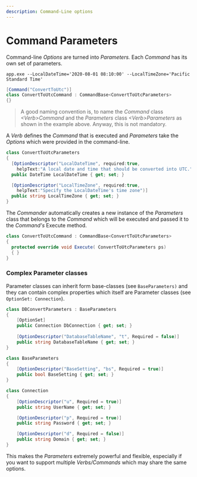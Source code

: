 ```yaml
---
description: Command-Line options
---
```


# Command Parameters

Command-line _Options_ are turned into _Parameters._ Each _Command_ has its own set of parameters. 

`app.exe --LocalDateTime='2020-08-01 08:10:00' --LocalTimeZone='Pacific Standard Time'`

```csharp
[Command("ConvertToUtc")]
class ConvertToUtcCommand : CommandBase<ConvertToUtcParameters>
{}
```

> A good naming convention is, to name the _Command_ class _&lt;Verb&gt;Command_ and the _Parameters_ class _&lt;Verb&gt;Parameters_ as shown in the example above. Anyway, this is not mandatory.

A _Verb_ defines the _Command_ that is executed and _Parameters_ take the _Options_ which were provided in the command-line. 

```csharp
class ConvertToUtcParameters
{
  [OptionDescriptor("LocalDateTime", required:true, 
    helpText:"A local date and time that should be converted into UTC.")]
  public DateTime LocalDateTime { get; set; }

  [OptionDescriptor("LocalTimeZone", required:true, 
    helpText:"Specify the LocalDateTime's time zone")]
  public string LocalTimeZone { get; set; }
}
```

The _Commander_ automatically creates a new instance of the _Parameters_ class that belongs to the _Command_ which will be executed and passed it to the _Command's_ Execute method.

```csharp
class ConvertToUtcCommand : CommandBase<ConvertToUtcParameters>
{
  protected override void Execute( ConvertToUtcParameters ps)
  { }
}
```

### Complex Parameter classes

Parameter classes can inherit form base-classes \(see `BaseParameters)` and they can contain complex properties which itself are Parameter classes \(see `OptionSet: Connection`\). 

```csharp
class DBConvertParameters : BaseParameters
{
    [OptionSet]
    public Connection DbConnection { get; set; }
    
    [OptionDescriptor("DatabaseTableName", "t", Required = false)]
    public string DatabaseTableName { get; set; }
}

class BaseParameters
{
    [OptionDescriptor("BaseSetting", "bs", Required = true)]
    public bool BaseSetting { get; set; }
}

class Connection
{
    [OptionDescriptor("u", Required = true)]
    public string UserName { get; set; }

    [OptionDescriptor("p", Required = true)]
    public string Password { get; set; }

    [OptionDescriptor("d", Required = false)]
    public string Domain { get; set; }
}
```

This makes the _Parameters_ extremely powerful and flexible, especially if you want to support multiple _Verbs/Commands_ which may share the same options. 

